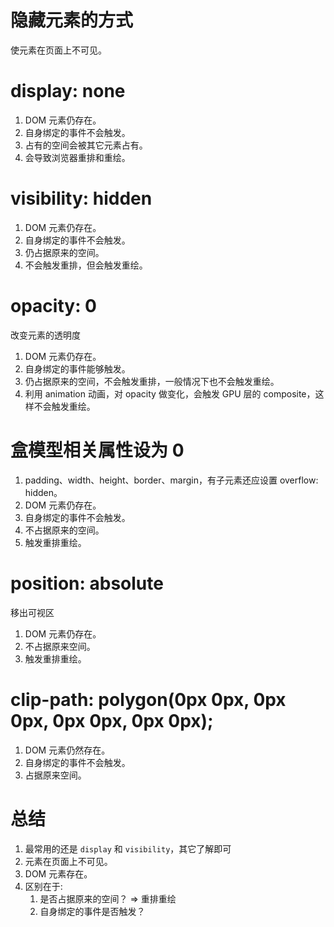 # 隐藏元素的方式

使元素在页面上不可见。

# display: none

1. DOM 元素仍存在。
2. 自身绑定的事件不会触发。
3. 占有的空间会被其它元素占有。
4. 会导致浏览器重排和重绘。

# visibility: hidden

1. DOM 元素仍存在。
2. 自身绑定的事件不会触发。
3. 仍占据原来的空间。
4. 不会触发重排，但会触发重绘。

# opacity: 0

改变元素的透明度

1. DOM 元素仍存在。
2. 自身绑定的事件能够触发。
3. 仍占据原来的空间，不会触发重排，一般情况下也不会触发重绘。
4. 利用 animation 动画，对 opacity 做变化，会触发 GPU 层的 composite，这样不会触发重绘。

# 盒模型相关属性设为 0

1. padding、width、height、border、margin，有子元素还应设置 overflow: hidden。
2. DOM 元素仍存在。
3. 自身绑定的事件不会触发。
4. 不占据原来的空间。
5. 触发重排重绘。

# position: absolute

移出可视区

1. DOM 元素仍存在。
2. 不占据原来空间。
3. 触发重排重绘。

# clip-path: polygon(0px 0px, 0px 0px, 0px 0px, 0px 0px);

1. DOM 元素仍然存在。
2. 自身绑定的事件不会触发。
3. 占据原来空间。

# 总结

1.  最常用的还是 `display` 和 `visibility`，其它了解即可
2.  元素在页面上不可见。
3.  DOM 元素存在。
4.  区别在于:
    1.  是否占据原来的空间？ => 重排重绘
    2.  自身绑定的事件是否触发？

